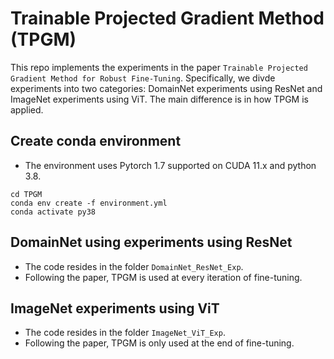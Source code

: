 # Trainable Projected Gradient Method (TPGM)

 This repo implements the experiments in the paper ``Trainable Projected Gradient Method for Robust Fine-Tuning``. Specifically, we divde experiments into two categories: DomainNet experiments using ResNet and ImageNet experiments using ViT. The main difference is in how TPGM is applied.

## Create conda environment
- The environment uses Pytorch 1.7 supported on CUDA 11.x and python 3.8. 
```
cd TPGM
conda env create -f environment.yml
conda activate py38
```

## DomainNet using experiments using ResNet

- The code resides in the folder `DomainNet_ResNet_Exp`.
- Following the paper, TPGM is used at every iteration of fine-tuning.

## ImageNet experiments using ViT

- The code resides in the folder `ImageNet_ViT_Exp`.
- Following the paper, TPGM is only used at the end of fine-tuning.



